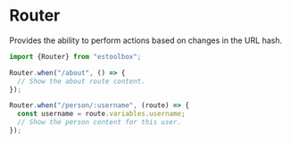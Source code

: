 
# Router

Provides the ability to perform actions based on changes in the URL hash.

```javascript
import {Router} from "estoolbox";

Router.when("/about", () => {
  // Show the about route content.
});

Router.when("/person/:username", (route) => {
  const username = route.variables.username;
  // Show the person content for this user.
});
```
